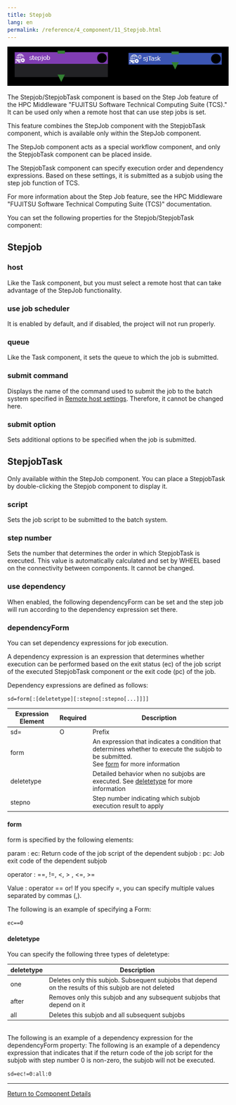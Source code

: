 ```yaml
---
title: Stepjob
lang: en
permalink: /reference/4_component/11_Stepjob.html
---
```


![img](./img/stepjob.png)

The Stepjob/StepjobTask component is based on the Step Job feature of the HPC Middleware "FUJITSU Software Technical Computing Suite (TCS)."
It can be used only when a remote host that can use step jobs is set.

This feature combines the StepJob component with the StepjobTask component, which is available only within the StepJob component.

The StepJob component acts as a special workflow component, and only the StepjobTask component can be placed inside.

The StepjobTask component can specify execution order and dependency expressions.
Based on these settings, it is submitted as a subjob using the step job function of TCS.

For more information about the Step Job feature, see the HPC Middleware "FUJITSU Software Technical Computing Suite (TCS)" documentation.

You can set the following properties for the Stepjob/StepjobTask component:

## Stepjob
###  host
Like the Task component, but you must select a remote host that can take advantage of the StepJob functionality.

### use job scheduler
It is enabled by default, and if disabled, the project will not run properly.

### queue
Like the Task component, it sets the queue to which the job is submitted.

### submit command
Displays the name of the command used to submit the job to the batch system specified in [Remote host settings]({{site.baseurl}}/for_admins/how_to_boot/#remote-host-settings).
Therefore, it cannot be changed here.

### submit option
Sets additional options to be specified when the job is submitted.

## StepjobTask
Only available within the StepJob component.
You can place a StepjobTask by double-clicking the Stepjob component to display it.

### script
Sets the job script to be submitted to the batch system.

### step number
Sets the number that determines the order in which StepjobTask is executed.
This value is automatically calculated and set by WHEEL based on the connectivity between components.
It cannot be changed.

### use dependency
When enabled, the following dependencyForm can be set and the step job will run according to the dependency expression set there.

### dependencyForm
You can set dependency expressions for job execution.

A dependency expression is an expression that determines whether execution can be performed based on the exit status (ec) of the job script of the executed StepjobTask component or the exit code (pc) of the job.

Dependency expressions are defined as follows:

```
sd=form[:[deletetype][:stepno[:stepno[...]]]]
```

| Expression Element | Required | Description |
| ---- | ---- |---- |
| sd= | O | Prefix |
| form |  |  An expression that indicates a condition that determines whether to execute the subjob to be submitted. <br/> See [form](#form) for more information |
| deletetype |  |  Detailed behavior when no subjobs are executed. See [deletetype](#deletetype) for more information |
| stepno |  |  Step number indicating which subjob execution result to apply |

#### form

form is specified by the following elements:

param
: ec: Return code of the job script of the dependent subjob
: pc: Job exit code of the dependent subjob

operator
: ==, !=, <, > , <=, >=

Value
: operator == or! If you specify =, you can specify multiple values separated by commas (,).

The following is an example of specifying a Form:
```
ec==0
```

#### deletetype
You can specify the following three types of deletetype:

| deletetype | Description |
| ---- | ---- |
| one | Deletes only this subjob. Subsequent subjobs that depend on the results of this subjob are not deleted |
| after | Removes only this subjob and any subsequent subjobs that depend on it |
| all | Deletes this subjob and all subsequent subjobs |  


<br />
The following is an example of a dependency expression for the dependencyForm property:
The following is an example of a dependency expression that indicates that if the return code of the job script for the subjob with step number 0 is non-zero, the subjob will not be executed.

```
sd=ec!=0:all:0
```

--------
[Return to Component Details]({{site.baseurl}}/reference/4_component/)
